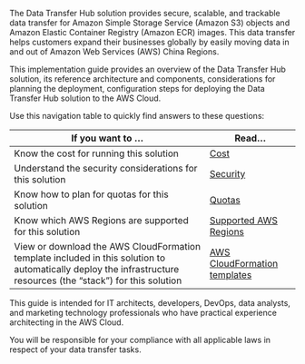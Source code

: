 The Data Transfer Hub solution provides secure, scalable, and trackable data transfer for Amazon Simple Storage Service (Amazon S3) objects and Amazon Elastic Container Registry (Amazon ECR) images. This data transfer helps customers expand their businesses globally by easily moving data in and out of Amazon Web Services (AWS) China Regions. 

This implementation guide provides an overview of the Data Transfer Hub solution, its reference architecture and components, considerations for planning the deployment, configuration steps for deploying the Data Transfer Hub solution to the AWS Cloud. 

Use this navigation table to quickly find answers to these questions:

| If you want to … | Read… |
|----------|--------|
| Know the cost for running this solution | [Cost](./plan-deployment/cost) |
| Understand the security considerations for this solution | [Security](./plan-deployment/security) |
| Know how to plan for quotas for this solution | [Quotas](./plan-deployment/quotas) |
| Know which AWS Regions are supported for this solution | [Supported AWS Regions](./plan-deployment/regions) |
| View or download the AWS CloudFormation template included in this solution to automatically deploy the infrastructure resources (the “stack”) for this solution | [AWS CloudFormation templates](./deployment/template) |

This guide is intended for IT architects, developers, DevOps, data analysts, and marketing technology professionals who have practical experience architecting in the AWS Cloud.

You will be responsible for your compliance with all applicable laws in respect of your data transfer tasks.